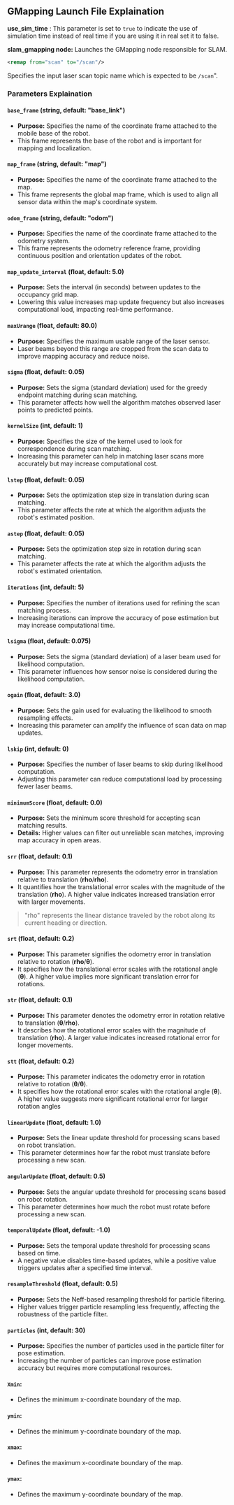 ## GMapping Launch File Explaination

**use_sim_time** : This parameter is set to `true` to indicate the use of simulation time instead of real time if you are using it in real set it to false.

**slam_gmapping node:** Launches the GMapping node responsible for SLAM.

```xml
<remap from="scan" to="/scan"/>
```

 Specifies the input laser scan topic name which is expected to be  `/scan`".

### Parameters Explaination

#### `base_frame` (string, default: "base_link")

* **Purpose:** Specifies the name of the coordinate frame attached to the mobile base of the robot.
* This frame represents the base of the robot and is important for mapping and localization.

#### `map_frame` (string, default: "map")

* **Purpose:** Specifies the name of the coordinate frame attached to the map.
* This frame represents the global map frame, which is used to align all sensor data within the map's coordinate system.

#### `odom_frame` (string, default: "odom")

* **Purpose:** Specifies the name of the coordinate frame attached to the odometry system.
* This frame represents the odometry reference frame, providing continuous position and orientation updates of the robot.

#### `map_update_interval` (float, default: 5.0)

* **Purpose:** Sets the interval (in seconds) between updates to the occupancy grid map.
* Lowering this value increases map update frequency but also increases computational load, impacting real-time performance.

#### `maxUrange` (float, default: 80.0)

* **Purpose:** Specifies the maximum usable range of the laser sensor.
* Laser beams beyond this range are cropped from the scan data to improve mapping accuracy and reduce noise.

#### `sigma` (float, default: 0.05)

* **Purpose:** Sets the sigma (standard deviation) used for the greedy endpoint matching during scan matching.
* This parameter affects how well the algorithm matches observed laser points to predicted points.

#### `kernelSize` (int, default: 1)

* **Purpose:** Specifies the size of the kernel used to look for correspondence during scan matching.
* Increasing this parameter can help in matching laser scans more accurately but may increase computational cost.

#### `lstep` (float, default: 0.05)

* **Purpose:** Sets the optimization step size in translation during scan matching.
* This parameter affects the rate at which the algorithm adjusts the robot's estimated position.

#### `astep` (float, default: 0.05)

* **Purpose:** Sets the optimization step size in rotation during scan matching.
* This parameter affects the rate at which the algorithm adjusts the robot's estimated orientation.

#### `iterations` (int, default: 5)

* **Purpose:** Specifies the number of iterations used for refining the scan matching process.
* Increasing iterations can improve the accuracy of pose estimation but may increase computational time.

#### `lsigma` (float, default: 0.075)

* **Purpose:** Sets the sigma (standard deviation) of a laser beam used for likelihood computation.
* This parameter influences how sensor noise is considered during the likelihood computation.

#### `ogain` (float, default: 3.0)

* **Purpose:** Sets the gain used for evaluating the likelihood to smooth resampling effects.
* Increasing this parameter can amplify the influence of scan data on map updates.

#### `lskip` (int, default: 0)

* **Purpose:** Specifies the number of laser beams to skip during likelihood computation.
* Adjusting this parameter can reduce computational load by processing fewer laser beams.

#### `minimumScore` (float, default: 0.0)

* **Purpose:** Sets the minimum score threshold for accepting scan matching results.
* **Details:** Higher values can filter out unreliable scan matches, improving map accuracy in open areas.

#### `srr` (float, default: 0.1)

* **Purpose:** This parameter represents the odometry error in translation relative to translation (**rho**/**rho**).
* It quantifies how the translational error scales with the magnitude of the translation (**rho**). A higher value indicates increased translation error with larger movements.

> "rho" represents the linear distance traveled by the robot along its current heading or direction.

#### `srt` (float, default: 0.2)

* **Purpose:** This parameter signifies the odometry error in translation relative to rotation (**rho**/**θ**).
* It specifies how the translational error scales with the rotational angle (**θ**). A higher value implies more significant translation error for rotations.

#### `str` (float, default: 0.1)

* **Purpose:** This parameter denotes the odometry error in rotation relative to translation (**θ**/**rho**).
* It describes how the rotational error scales with the magnitude of translation (**rho**). A larger value indicates increased rotational error for longer movements.

#### `stt` (float, default: 0.2)

* **Purpose:** This parameter indicates the odometry error in rotation relative to rotation (**θ**/**θ**).
* It specifies how the rotational error scales with the rotational angle (**θ**). A higher value suggests more significant rotational error for larger rotation angles

#### `linearUpdate` (float, default: 1.0)

* **Purpose:** Sets the linear update threshold for processing scans based on robot translation.
* This parameter determines how far the robot must translate before processing a new scan.

#### `angularUpdate` (float, default: 0.5)

* **Purpose:** Sets the angular update threshold for processing scans based on robot rotation.
* This parameter determines how much the robot must rotate before processing a new scan.

#### `temporalUpdate` (float, default: -1.0)

* **Purpose:** Sets the temporal update threshold for processing scans based on time.
* A negative value disables time-based updates, while a positive value triggers updates after a specified time interval.

#### `resampleThreshold` (float, default: 0.5)

* **Purpose:** Sets the Neff-based resampling threshold for particle filtering.
* Higher values trigger particle resampling less frequently, affecting the robustness of the particle filter.

#### `particles` (int, default: 30)

* **Purpose:** Specifies the number of particles used in the particle filter for pose estimation.
* Increasing the number of particles can improve pose estimation accuracy but requires more computational resources.

#### `Xmin`:

* Defines the minimum x-coordinate boundary of the map.

#### `ymin`:

* Defines the minimum y-coordinate boundary of the map.

#### `xmax`:

* Defines the maximum x-coordinate boundary of the map.

#### `ymax`:

* Defines the maximum y-coordinate boundary of the map.
